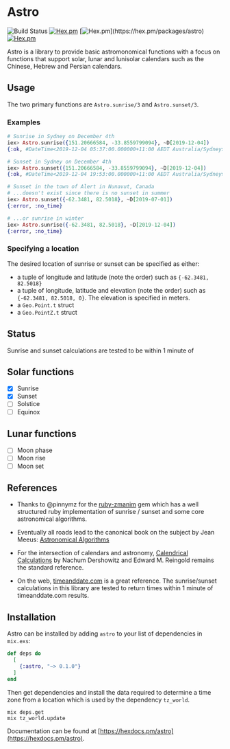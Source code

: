 # Astro

![Build Status](https://api.cirrus-ci.com/github/kipcole9/astro.svg)
[![Hex.pm](https://img.shields.io/hexpm/v/astro.svg)](https://hex.pm/packages/astro)
[![Hex.pm](https://img.shields.io/hexpm/dw/astro.svg?)](https://hex.pm/packages/astro)
[![Hex.pm](https://img.shields.io/hexpm/l/astro.svg)](https://hex.pm/packages/astro)

Astro is a library to provide basic astromonomical functions with a focus on functions that support solar, lunar and lunisolar calendars such as the Chinese, Hebrew and Persian calendars.

## Usage

The two primary functions are `Astro.sunrise/3` and `Astro.sunset/3`.

### Examples
```elixir
# Sunrise in Sydney on December 4th
iex> Astro.sunrise({151.20666584, -33.8559799094}, ~D[2019-12-04])
{:ok, #DateTime<2019-12-04 05:37:00.000000+11:00 AEDT Australia/Sydney>}

# Sunset in Sydney on December 4th
iex> Astro.sunset({151.20666584, -33.8559799094}, ~D[2019-12-04])
{:ok, #DateTime<2019-12-04 19:53:00.000000+11:00 AEDT Australia/Sydney>}

# Sunset in the town of Alert in Nunavut, Canada
# ...doesn't exist since there is no sunset in summer
iex> Astro.sunset({-62.3481, 82.5018}, ~D[2019-07-01])
{:error, :no_time}

# ...or sunrise in winter
iex> Astro.sunrise({-62.3481, 82.5018}, ~D[2019-12-04])
{:error, :no_time}
```
### Specifying a location
The desired location of sunrise or sunset can be specified as either:

* a tuple of longitude and latitude (note the order) such as `{-62.3481, 82.5018}`
* a tuple of longitude, latitude and elevation (note the order) such as `{-62.3481, 82.5018, 0}`. The elevation is specified in meters.
* a `Geo.Point.t` struct
* a `Geo.PointZ.t` struct

## Status

Sunrise and sunset calculations are tested to be within 1 minute of

## Solar functions

* [X] Sunrise
* [X] Sunset
* [ ] Solstice
* [ ] Equinox

## Lunar functions

* [ ] Moon phase
* [ ] Moon rise
* [ ] Moon set

## References

* Thanks to @pinnymz for the [ruby-zmanim](https://github.com/pinnymz/ruby-zmanim) gem which has a well structured ruby implementation of sunrise / sunset and some core astronomical algorithms.

* Eventually all roads lead to the canonical book on the subject by Jean Meeus: [Astronomical Algorithms](https://www.amazon.com/Astronomical-Algorithms-Jean-Meeus/dp/0943396352)

* For the intersection of calendars and astronomy, [Calendrical Calculations](https://www.amazon.com/Calendrical-Calculations-Ultimate-Edward-Reingold/dp/1107683165) by Nachum Dershowitz and Edward M. Reingold remains the standard reference.

* On the web, [timeanddate.com](https://www.timeanddate.com/astronomy/) is a great reference. The sunrise/sunset calculations in this library are tested to return times within 1 minute of timeanddate.com results.

## Installation

Astro can be installed by adding `astro` to your list of dependencies in `mix.exs`:

```elixir
def deps do
  [
    {:astro, "~> 0.1.0"}
  ]
end
```
Then get dependencies and install the data required to determine a time zone from a location which is used by the dependency `tz_world`.

```
mix deps.get
mix tz_world.update
```

Documentation can be found at [https://hexdocs.pm/astro](https://hexdocs.pm/astro).

